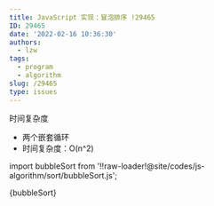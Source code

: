 ```yaml
---
title: JavaScript 实现：冒泡排序 !29465
ID: 29465
date: '2022-02-16 10:36:30'
authors:
  - lzw
tags:
  - program
  - algorithm
slug: /29465
type: issues
---
```




时间复杂度

- 两个嵌套循环
- 时间复杂度：O(n^2)

import bubbleSort from  '!!raw-loader!@site/codes/js-algorithm/sort/bubbleSort.js';

<JsDemo>
{bubbleSort}
</JsDemo>
